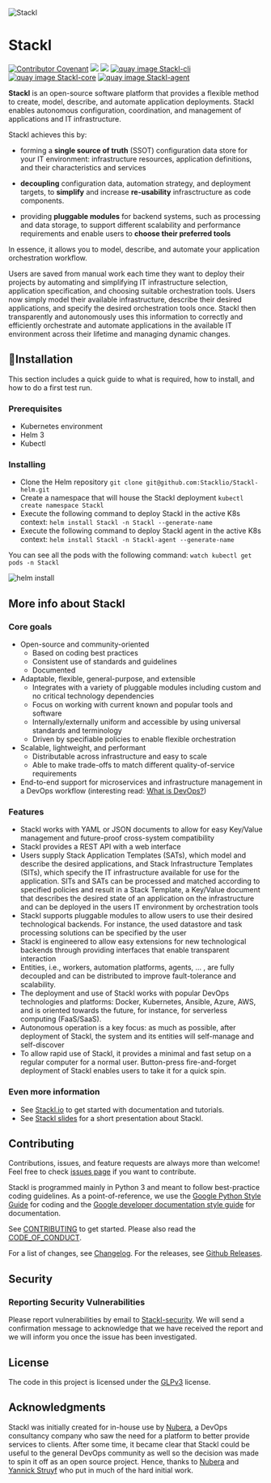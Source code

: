 ![Stackl](docs/website/static/img/logos/logo.png)

# Stackl

[![Contributor Covenant](https://img.shields.io/badge/Contributor%20Covenant-v2.0%20adopted-ff69b4.svg)](code-of-conduct.md)
![](https://github.com/Stacklio/Stackl/workflows/Upload%20Python%20Package/badge.svg) [![](https://img.shields.io/pypi/v/Stackl-cli.svg?label=PyPI%20Stackl-cli)](https://pypi.python.org/pypi/Stackl-cli/)
[![quay image Stackl-cli](https://quay.io/repository/Stackl/Stackl-cli/status "quay image Stackl-cli")](https://quay.io/repository/Stackl/Stackl-cli)
[![quay image Stackl-core](https://quay.io/repository/Stackl/Stackl-core/status "quay image Stackl-core")](https://quay.io/repository/Stackl/Stackl-core)
[![quay image Stackl-agent](https://quay.io/repository/Stackl/Stackl-agent/status "quay image Stackl-agent")](https://quay.io/repository/Stackl/Stackl-agent)


**Stackl** is an open-source software platform that provides a flexible method to create, model, describe, and automate application deployments.
Stackl enables autonomous configuration, coordination, and management of applications and IT infrastructure.

Stackl achieves this by:

* forming a **single source of truth** (SSOT) configuration data store for your IT environment: infrastructure resources, application definitions, and their characteristics and services

* **decoupling** configuration data, automation strategy, and deployment targets, to **simplify** and increase **re-usability** infrasctructure as code components.

* providing **pluggable modules** for backend systems, such as processing and data storage, to support different scalability and performance requirements and enable users to **choose their preferred tools**

In essence, it allows you to model, describe, and automate your application orchestration workflow.

Users are saved from  manual work each time they want to deploy their projects by automating and simplifying IT infrastructure selection, application specification, and choosing suitable orchestration tools. Users now simply model their available infrastructure, describe their desired applications, and specify the desired orchestration tools once. Stackl then transparently and autonomously uses this information to correctly and efficiently orchestrate and automate applications in the available IT environment across their lifetime and managing dynamic changes.

## :rocket:Installation

This section includes a quick guide to what is required, how to install, and how to do a first test run.

### Prerequisites

* Kubernetes environment
* Helm 3
* Kubectl

### Installing

* Clone the Helm repository `git clone git@github.com:Stacklio/Stackl-helm.git`
* Create a namespace that will house the Stackl deployment `kubectl create namespace Stackl`
* Execute the following command to deploy Stackl in the active K8s context: `helm install Stackl -n Stackl --generate-name`
* Execute the following command to deploy Stackl agent in the active K8s context: `helm install Stackl -n Stackl-agent --generate-name`

You can see all the pods with the following command: `watch kubectl get pods -n Stackl`

![helm install](docs/static/media/helm-install.gif)

## More info about Stackl

### Core goals

* Open-source and community-oriented
  * Based on coding best practices
  * Consistent use of standards and guidelines
  * Documented
* Adaptable, flexible, general-purpose, and extensible
  * Integrates with a variety of pluggable modules including custom and no critical technology dependencies
  * Focus on working with current known and popular tools and software
  * Internally/externally uniform and accessible by using universal standards and terminology
  * Driven by specifiable policies to enable flexible orchestration
* Scalable, lightweight, and performant
  * Distributable across infrastructure and easy to scale
  * Able to make trade-offs to match different quality-of-service requirements
* End-to-end support for microservices and infrastructure management in a DevOps workflow (interesting read: [What is DevOps?](https://www.atlassian.com/devops))

### Features

* Stackl works with YAML or JSON documents to allow  for easy Key/Value management and future-proof cross-system compatibility
* Stackl provides a REST API with a web interface
* Users supply Stack Application Templates (SATs), which model and describe the desired applications, and Stack Infrastructure Templates (SITs), which specify the IT infrastructure available for use for the application. SITs and SATs can be processed and matched according to specified policies and result in a Stack Template, a Key/Value document that describes the desired state of an application on the infrastructure and can be deployed in the users IT environment by orchestration tools
* Stackl supports pluggable modules to allow users to use their desired technological backends. For instance, the used datastore and task processing solutions can be specified by the user
* Stackl is engineered to allow easy extensions for new technological backends through providing interfaces that enable transparent interaction
* Entities, i.e., workers, automation platforms, agents, … ,  are fully decoupled and can be distributed to improve fault-tolerance and scalability.
* The deployment and use of Stackl works with popular DevOps technologies and platforms: Docker, Kubernetes, Ansible, Azure, AWS, and is oriented towards the future, for instance, for serverless computing (FaaS/SaaS).
* Autonomous operation is a key focus: as much as possible, after deployment of Stackl, the system and its entities will self-manage and self-discover
* To allow rapid use of Stackl, it provides a minimal and fast setup on a regular computer for a normal user. Button-press fire-and-forget deployment of Stackl enables users to take it for a quick spin.

### Even more information

* See [Stackl.io](https://www.Stackl.io) to get started with documentation and tutorials.
* See [Stackl slides](https://drive.google.com/open?id=10ZmqGU3pOc6EJyZpED4fMgav5pD01RztLkfSn3Jl9EA) for a short presentation about Stackl.

## Contributing

Contributions, issues, and feature requests are always more than welcome! Feel free to check [issues page](https://github.com/Stacklio/Stackl/issues) if you want to contribute.

Stackl is programmed mainly in Python 3 and meant to follow best-practice coding guidelines.
As a point-of-reference, we use the [Google Python Style Guide](https://google.github.io/styleguide/pyguide.html) for coding and the [Google developer documentation style guide](https://developers.google.com/style) for documentation.

See [CONTRIBUTING](CONTRIBUTING.md) to get started.
Please also read the [CODE_OF_CONDUCT](CODE_OF_CONDUCT.md).

For a list of changes, see [Changelog](CHANGELOG.md).
For the releases, see [Github Releases](https://github.com/Stacklio/Stackl/releases).

## Security

### Reporting Security Vulnerabilities

Please report vulnerabilities by email to [Stackl-security](mailto:Stackl-security@Stackl.io).
We will send a confirmation message to acknowledge that we have received the report and we will inform you once the issue has been investigated.

## License

The code in this project is licensed under the [GLPv3](LICENSE) license.

## Acknowledgments

Stackl was initially created for in-house use by [Nubera](https://www.nubera.eu/), a DevOps consultancy company who saw the need for a platform to better provide services to clients. After some time, it became clear that Stackl could be useful to the general DevOps community as well so the decision was made to spin it off as an open source project.
Hence, thanks to [Nubera](https://www.nubera.eu/)  and [Yannick Struyf](https://github.com/yannickstruyf3) who put in much of the hard initial work.
